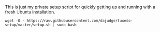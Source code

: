 This is just my private setup script for quickly getting up and running with a fresh Ubuntu installation.

```
wget -O - https://raw.githubusercontent.com/dajudge/tuxedo-setup/master/setup.sh | sudo bash
```
